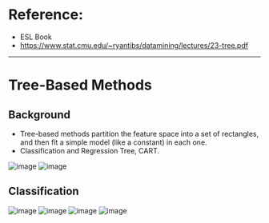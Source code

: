 # Reference: 
- ESL Book
- https://www.stat.cmu.edu/~ryantibs/datamining/lectures/23-tree.pdf 

_________________________________________________

# Tree-Based Methods 

## Background 
- Tree-based methods partition the feature space into a set of rectangles, and then fit a simple model (like a constant) in each one. 
- Classification and Regression Tree, CART. 

![image](https://user-images.githubusercontent.com/88390140/168667745-db44c49c-7b42-4e66-8c0e-e081fb052dd6.png)
![image](https://user-images.githubusercontent.com/88390140/168667929-41f39e75-3563-4622-98dd-b1745d778d40.png)

## Classification 

![image](https://user-images.githubusercontent.com/88390140/168667528-380d9a8f-60a2-43ff-adae-247704e9dfc3.png)
![image](https://user-images.githubusercontent.com/88390140/168668011-2adb9303-3961-41db-b6ef-77ca62d42489.png)
![image](https://user-images.githubusercontent.com/88390140/168668038-31175536-1d25-4669-b243-01abb6e2d6d5.png)
![image](https://user-images.githubusercontent.com/88390140/168668380-822fc14b-286e-4b40-b8f3-18f092e8e410.png)

